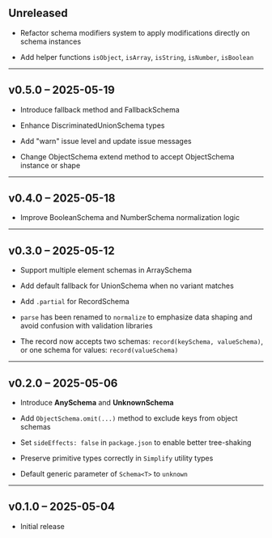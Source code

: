 ## Unreleased

- Refactor schema modifiers system to apply modifications directly on schema instances

- Add helper functions `isObject`, `isArray`, `isString`, `isNumber`, `isBoolean`

---

## v0.5.0 – 2025-05-19

- Introduce fallback method and FallbackSchema

- Enhance DiscriminatedUnionSchema types

- Add "warn" issue level and update issue messages

- Change ObjectSchema extend method to accept ObjectSchema instance or shape

---

## v0.4.0 – 2025-05-18

- Improve BooleanSchema and NumberSchema normalization logic

---

## v0.3.0 – 2025-05-12

- Support multiple element schemas in ArraySchema

- Add default fallback for UnionSchema when no variant matches

- Add `.partial` for RecordSchema

- `parse` has been renamed to `normalize` to emphasize data shaping and avoid confusion with validation libraries

- The record now accepts two schemas: `record(keySchema, valueSchema)`, or one schema for values: `record(valueSchema)`

---

## v0.2.0 – 2025-05-06

- Introduce **AnySchema** and **UnknownSchema**

- Add `ObjectSchema.omit(...)` method to exclude keys from object schemas

- Set `sideEffects: false` in `package.json` to enable better tree-shaking

- Preserve primitive types correctly in `Simplify` utility types

- Default generic parameter of `Schema<T>` to `unknown`

---

## v0.1.0 – 2025-05-04

- Initial release
